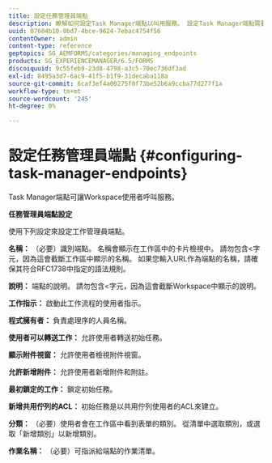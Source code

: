 ```yaml
---
title: 設定任務管理員端點
description: 瞭解如何設定Task Manager端點以叫用服務。 設定Task Manager端點需要不同的設定。
uuid: 07604b10-0bd7-4bce-9624-7ebac4754f56
contentOwner: admin
content-type: reference
geptopics: SG_AEMFORMS/categories/managing_endpoints
products: SG_EXPERIENCEMANAGER/6.5/FORMS
discoiquuid: 9c55feb9-23d8-4798-a3c5-70ec736df3ad
exl-id: 8495a3d7-6ac9-41f5-b1f9-31decaba118a
source-git-commit: 6caf3ef4a00275f0f73be52b6a9ccba77d277f1a
workflow-type: tm+mt
source-wordcount: '245'
ht-degree: 0%

---
```


# 設定任務管理員端點 {#configuring-task-manager-endpoints}

Task Manager端點可讓Workspace使用者呼叫服務。

**任務管理員端點設定**

使用下列設定來設定工作管理員端點。

**名稱：** （必要）識別端點。 名稱會顯示在工作區中的卡片檢視中。 請勿包含&lt;字元，因為這會截斷工作區中顯示的名稱。 如果您輸入URL作為端點的名稱，請確保其符合RFC1738中指定的語法規則。

**說明：** 端點的說明。 請勿包含&lt;字元，因為這會截斷Workspace中顯示的說明。

**工作指示：** 啟動此工作流程的使用者指示。

**程式擁有者：** 負責處理序的人員名稱。

**使用者可以轉送工作：** 允許使用者轉送初始任務。

**顯示附件視窗：** 允許使用者檢視附件視窗。

**允許新增附件：** 允許使用者新增附件和附註。

**最初鎖定的工作：** 鎖定初始任務。

**新增共用佇列的ACL：** 初始任務是以共用佇列使用者的ACL來建立。

**分類：** （必要）使用者會在工作區中看到表單的類別。 從清單中選取類別，或選取「新增類別」以新增類別。

**作業名稱：** （必要）可指派給端點的作業清單。
